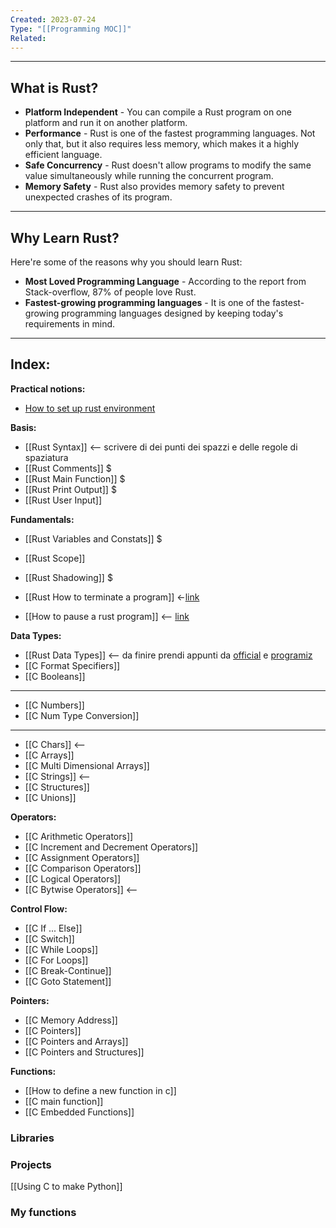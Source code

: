 ```yaml
---
Created: 2023-07-24
Type: "[[Programming MOC]]"
Related:
---
```

---
## What is Rust?

- **Platform Independent** - You can compile a Rust program on one platform and run it on another platform.
- **Performance** - Rust is one of the fastest programming languages. Not only that, but it also requires less memory, which makes it a highly efficient language.
- **Safe Concurrency** - Rust doesn't allow programs to modify the same value simultaneously while running the concurrent program.
- **Memory Safety** - Rust also provides memory safety to prevent unexpected crashes of its program.

---
## Why Learn Rust?

Here're some of the reasons why you should learn Rust:

- **Most Loved Programming Language** - According to the report from Stack-overflow, 87% of people love Rust.
- **Fastest-growing programming languages** - It is one of the fastest-growing programming languages designed by keeping today's requirements in mind.

---
## Index:

**Practical notions:**
- [How to set up rust environment](https://piped.mha.fi/watch?v=BU1LYFkpJuk)

**Basis:**
- [[Rust Syntax]] <-- scrivere di dei punti dei spazzi e delle regole di spaziatura
- [[Rust Comments]] $
- [[Rust Main Function]] $
- [[Rust Print Output]] $
- [[Rust User Input]]


**Fundamentals:**
- [[Rust Variables and Constats]] $ 
- [[Rust Scope]]
- [[Rust Shadowing]] $

- [[Rust How to terminate a program]] <-[link](https://iq.opengenus.org/terminate-and-pause-in-rust/)
- [[How to pause a rust program]] <-- [link](https://iq.opengenus.org/terminate-and-pause-in-rust/)

**Data Types:**
- [[Rust Data Types]] <-- da finire prendi appunti da [official](https://doc.rust-lang.org/book/ch03-02-data-types.html) e [programiz](https://www.programiz.com/rust/data-types)
- [[C Format Specifiers]]
- [[C Booleans]]
---
- [[C Numbers]]
- [[C Num Type Conversion]]
---
- [[C Chars]] <--
- [[C Arrays]]
- [[C Multi Dimensional Arrays]]
- [[C Strings]] <--
- [[C Structures]] 
- [[C Unions]]

**Operators:**
- [[C Arithmetic Operators]]
- [[C Increment and Decrement Operators]]
- [[C Assignment Operators]]
- [[C Comparison Operators]]
- [[C Logical Operators]]
- [[C Bytwise Operators]] <--

**Control Flow:**
- [[C If ... Else]]
- [[C Switch]]
- [[C While Loops]]
- [[C For Loops]]
- [[C Break-Continue]]
- [[C Goto Statement]]

**Pointers:**
- [[C Memory Address]]
- [[C Pointers]]
- [[C Pointers and Arrays]]
- [[C Pointers and Structures]]

**Functions:**
- [[How to define a new function in c]]
- [[C main function]]
- [[C Embedded  Functions]]

### Libraries 

### Projects
[[Using C to make Python]]

### My functions

